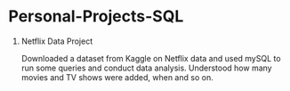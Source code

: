 # Personal-Projects-SQL


1. Netflix Data Project
   
     Downloaded a dataset from Kaggle on Netflix data and used mySQL to run some queries and conduct data analysis. 
     Understood how many movies and TV shows were added, when and so on. 



